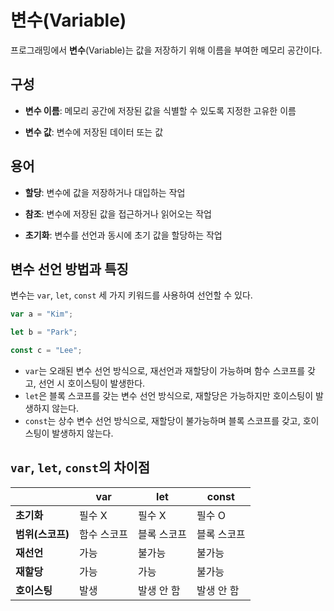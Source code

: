 # 변수(Variable)

프로그래밍에서 **변수**(Variable)는 값을 저장하기 위해 이름을 부여한 메모리 공간이다.

## 구성

- **변수 이름**: 메모리 공간에 저장된 값을 식별할 수 있도록 지정한 고유한 이름

- **변수 값**: 변수에 저장된 데이터 또는 값

## 용어

- **할당**: 변수에 값을 저장하거나 대입하는 작업

- **참조**: 변수에 저장된 값을 접근하거나 읽어오는 작업

- **초기화**: 변수를 선언과 동시에 초기 값을 할당하는 작업

## 변수 선언 방법과 특징

변수는 `var`, `let`, `const` 세 가지 키워드를 사용하여 선언할 수 있다.

```js
var a = "Kim";

let b = "Park";

const c = "Lee";
```

- `var`는 오래된 변수 선언 방식으로, 재선언과 재할당이 가능하며 함수 스코프를 갖고, 선언 시 호이스팅이 발생한다.
- `let`은 블록 스코프를 갖는 변수 선언 방식으로, 재할당은 가능하지만 호이스팅이 발생하지 않는다.
- `const`는 상수 변수 선언 방식으로, 재할당이 불가능하며 블록 스코프를 갖고, 호이스팅이 발생하지 않는다.

## `var`, `let`, `const`의 차이점

|                  | **var**     | **let**     | **const**   |
| ---------------- | ----------- | ----------- | ----------- |
| **초기화**       | 필수 X      | 필수 X      | 필수 O      |
| **범위(스코프)** | 함수 스코프 | 블록 스코프 | 블록 스코프 |
| **재선언**       | 가능        | 불가능      | 불가능      |
| **재할당**       | 가능        | 가능        | 불가능      |
| **호이스팅**     | 발생        | 발생 안 함  | 발생 안 함  |
